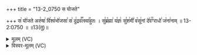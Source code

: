 +++
title = "13-2_0750 स योजते"

+++
स꣡ यो꣢जते अरु꣣षा꣢ वि꣣श्व꣡भो꣢जसा꣣ स꣡ दु꣢द्रव꣣꣬त्स्वा꣢꣯हुतः । सु꣣ब्र꣡ह्मा꣢ य꣣ज्ञः꣢ सु꣣श꣢मी꣣ व꣡सू꣢नां दे꣣व꣢꣫ꣳराधो꣣ ज꣡ना꣢नाम् ॥ 13-2:0750 ॥ ॥13(तु)॥

<details><summary>मूलम् (VC)</summary>

स꣡ यो꣢जते अरु꣣षा꣢ वि꣣श्व꣡भो꣢जसा꣣ स꣡ दु꣢द्रव꣣꣬त्स्वा꣢꣯हुतः । सु꣣ब्र꣡ह्मा꣢ य꣣ज्ञः꣢ सु꣣श꣢मी꣣ व꣡सू꣢नां दे꣣व꣢꣫ꣳ राधो꣣ ज꣡ना꣢नाम् ॥७५०॥
</details>

<details><summary>विस्वर-मूलम् (VC)</summary>

स योजते अरुषा विश्वभोजसा स दुद्रवत्स्वाहुतः । सुब्रह्मा यज्ञः सुशमी वसूनां देवꣳ राधो जनानाम् ॥७५०॥
</details>